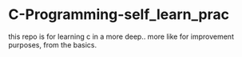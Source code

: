 # C-Programming-self_learn_prac
this repo is for learning c in a more deep.. more like for improvement purposes, from the basics.
